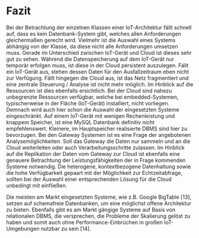 # Fazit

Bei der Betrachtung der einzelnen Klassen einer IoT-Architektur fällt schnell auf, dass es kein Datenbank-System gibt, welches allen Anforderungen gleichermaßen gerecht wird. Vielmehr ist die Auswahl eines Systems abhängig von der Klasse, da diese nicht alle Anforderungen umsetzen muss. Gerade im Unterschied zwischen IoT-Gerät und Cloud ist dieses sehr gut zu sehen. Während die Datenspeicherung auf dem IoT-Gerät nur temporär erfolgen muss, ist diese in der Cloud persistent auszulegen. Fällt ein IoT-Gerät aus, stehen dessen Daten für den Ausfallzeitraum eben nicht zur Verfügung. Fällt hingegen die Cloud aus, ist das Netz fragmentiert und eine zentrale Steuerung / Analyse ist nicht mehr möglich. Im Hinblick auf die Ressourcen ist dies ebenfalls ersichtlich. Bei der Cloud sind nahezu unbegrenzte Ressourcen verfügbar, welche bei embedded-Systemen, typischerweise in der Fläche (IoT-Gerät) installiert, nicht vorliegen. Demnach wird auch hier schon die Auswahl der eingesetzten Systeme eingeschränkt. Auf einem IoT-Gerät mit wenigen Rechenleistung und knappem Speicher, ist eine MySQL Datenbank definitiv nicht empfehlenswert. Kleinere, im Hauptspeicher realisierte DBMS sind hier zu bevorzugen. Bei den Gateway Systemen ist es eine Frage der angebotenen Analysemöglichkeiten. Soll das Gateway die Daten nur sammeln und an die Cloud weiterleiten oder auch Verarbeitungsschritte zulassen. Im Hinblick auf die Replikation der Daten vom Gateway zur Cloud ist ebenfalls eine genauere Betrachtung der Leistungsfähigkeiten der in Frage kommenden Systeme notwendig.
Die heterogene, kontextbezogene Datenhaltung sowie die hohe Verfügbarkeit gepaart mit der Möglichkeit zur Echtzeitabfrage, sollten bei der Auswahl einer entsprechenden Lösung für die Cloud unbedingt mit einfließen.

Die meisten am Markt eingesetzten Systeme, wie z.B. Google BigTable [13], setzen auf schemafreie Datenbanken, um eine möglichst offene Architektur zu bieten. Ebenfalls gibt es am Markt gängige Systeme auf Basis von relationalen DBMS, die versprechen, die Probleme der Skalierung gelöst zu haben und somit auch ohne Performance-Einbrüchen in großen IoT-Umgebungen nutzbar zu sein [14].
